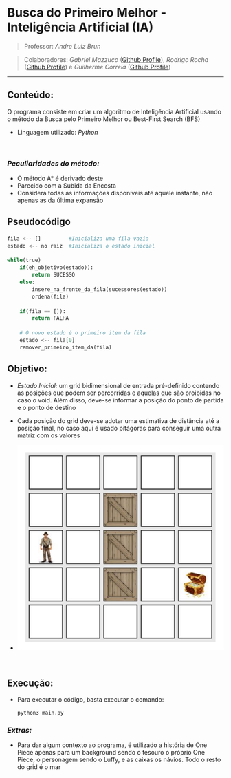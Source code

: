 # **Busca do Primeiro Melhor - Inteligência Artificial (IA)**

>Professor: *Andre Luiz Brun*

>Colaboradores: *Gabriel Mazzuco* ([Github Profile](https://github.com/gabrielmazz)), *Rodrigo Rocha* ([Github Profile](https://github.com/Rodrigo2603)) e *Guilherme Correia* ([Github Profile](https://github.com/Guilok11))

---

## **Conteúdo:**

O programa consiste em criar um algoritmo de Inteligência Artificial usando o método da Busca pelo Primeiro Melhor ou Best-First Search (BFS)

- Linguagem utilizado: *Python*

<br>

### *Peculiaridades do método:*
- O método A* é derivado deste
- Parecido com a Subida da Encosta
- Considera todas as informações disponíveis até aquele instante, não apenas as da última expansão

## **Pseudocódigo**

```python
fila <-- []         #Inicializa uma fila vazia
estado <-- no raiz  #Inicializa o estado inicial

while(true)
    if(eh_objetivo(estado)):
        return SUCESSO
    else:
        insere_na_frente_da_fila(sucessores(estado))
        ordena(fila)
    
    if(fila == []):
        return FALHA

    # O novo estado é o primeiro item da fila
    estado <-- fila[0]  
    remover_primeiro_item_da(fila)

```

## **Objetivo:**

- *Estado Inicial:* um grid bidimensional de entrada pré-definido contendo as posições que podem ser percorridas e aquelas que são proibidas no caso o void. Além disso, deve-se informar a posição do ponto de partida e o ponto de destino

- Cada posição do grid deve-se adotar uma estimativa de distância até a posição final, no caso aqui é usado pitágoras para conseguir uma outra matriz com os valores

- ![grid](grid.png)

<br>

## **Execução:**

- Para executar o código, basta executar o comando: 

    ```shell
    python3 main.py
    ```

### *Extras:*

- Para dar algum contexto ao programa, é utilizado a história de One Piece apenas para um background sendo o tesouro o próprio One Piece, o personagem sendo o Luffy, e as caixas os návios. Todo o resto do grid é o mar